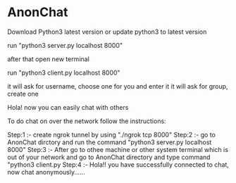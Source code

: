 # AnonChat

Download Python3 latest version or update python3 to latest version

run "python3 server.py localhost 8000"

after that open new terminal

run "python3 client.py localhost 8000"

it will ask for username, choose one for you and enter it
it will ask for group, create one

Hola! now you can easily chat with others

To do chat on over the network follow the instructions:

Step:1 :- create ngrok tunnel by using "./ngrok tcp 8000"
Step:2 :- go to AnonChat dirctory and run the command "python3 server.py localhost 8000"
Step:3 :- After go to othee machine or other system terminal which is out of your network and go to AnonChat directory and type command "python3 client.py <ngrok ip>
          <ngrok port>
Step:4 :- Hola!! you have successfully connected to chat, now chat anonymously......

